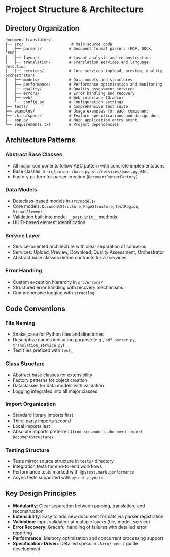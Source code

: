# Project Structure & Architecture

## Directory Organization

```
document_translator/
├── src/                     # Main source code
│   ├── parsers/            # Document format parsers (PDF, DOCX, EPUB)
│   ├── layout/             # Layout analysis and reconstruction
│   ├── translation/        # Translation services and language detection
│   ├── services/           # Core services (upload, preview, quality, orchestrator)
│   ├── models/             # Data models and structures
│   ├── performance/        # Performance optimization and monitoring
│   ├── quality/            # Quality assessment services
│   ├── errors/             # Error handling and recovery
│   ├── web/                # Web interface (Gradio)
│   └── config.py           # Configuration settings
├── tests/                  # Comprehensive test suite
├── examples/               # Usage examples for each component
├── .kiro/specs/            # Feature specifications and design docs
├── app.py                  # Main application entry point
└── requirements.txt        # Project dependencies
```

## Architecture Patterns

### Abstract Base Classes
- All major components follow ABC pattern with concrete implementations
- Base classes in `src/parsers/base.py`, `src/services/base.py`, etc.
- Factory pattern for parser creation (`DocumentParserFactory`)

### Data Models
- Dataclass-based models in `src/models/`
- Core models: `DocumentStructure`, `PageStructure`, `TextRegion`, `VisualElement`
- Validation built into model `__post_init__` methods
- UUID-based element identification

### Service Layer
- Service-oriented architecture with clear separation of concerns
- Services: Upload, Preview, Download, Quality Assessment, Orchestrator
- Abstract base classes define contracts for all services

### Error Handling
- Custom exception hierarchy in `src/errors/`
- Structured error handling with recovery mechanisms
- Comprehensive logging with `structlog`

## Code Conventions

### File Naming
- Snake_case for Python files and directories
- Descriptive names indicating purpose (e.g., `pdf_parser.py`, `translation_service.py`)
- Test files prefixed with `test_`

### Class Structure
- Abstract base classes for extensibility
- Factory patterns for object creation
- Dataclasses for data models with validation
- Logging integrated into all major classes

### Import Organization
- Standard library imports first
- Third-party imports second
- Local imports last
- Absolute imports preferred (`from src.models.document import DocumentStructure`)

### Testing Structure
- Tests mirror source structure in `tests/` directory
- Integration tests for end-to-end workflows
- Performance tests marked with `@pytest.mark.performance`
- Async tests supported with `pytest-asyncio`

## Key Design Principles
- **Modularity**: Clear separation between parsing, translation, and reconstruction
- **Extensibility**: Easy to add new document formats via parser registration
- **Validation**: Input validation at multiple layers (file, model, service)
- **Error Recovery**: Graceful handling of failures with detailed error reporting
- **Performance**: Memory optimization and concurrent processing support
- **Specification-Driven**: Detailed specs in `.kiro/specs/` guide development